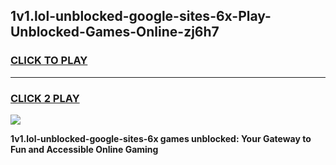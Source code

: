 
## 1v1.lol-unblocked-google-sites-6x-Play-Unblocked-Games-Online-zj6h7
<h3>
<a href="https://premium76.site?title=1v1.lol-unblocked-google-sites-6x&ref=25A">CLICK TO PLAY</a></h3>
<hr>

<h3>
<a href="https://premium76.site?title=1v1.lol-unblocked-google-sites-6x&ref=25A">CLICK 2 PLAY</a>
  
</h3>

<a href="https://premium76.site?title=1v1.lol-unblocked-google-sites-6x&ref=25A"><img src="https://clearcache.store/games.png"></a>


**1v1.lol-unblocked-google-sites-6x games unblocked: Your Gateway to Fun and Accessible Online Gaming**
